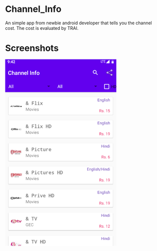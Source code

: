 # Channel_Info
An simple app from newbie android developer that tells you the channel cost. The cost is evaluated by TRAI.

# Screenshots

![Image](https://github.com/SritharBoss/Channel_Info/blob/master/App%20ScreenShot.png)
